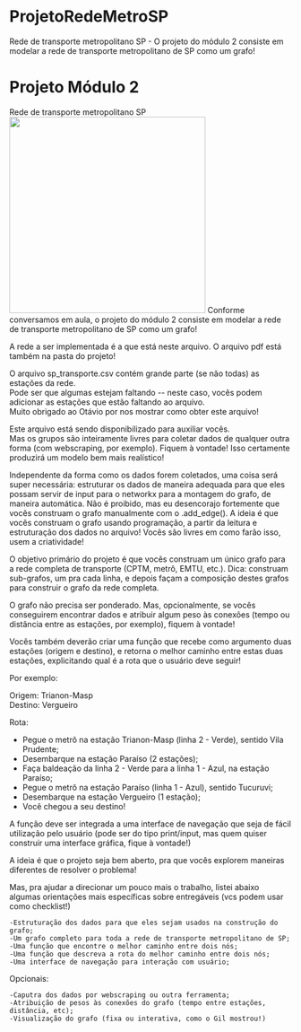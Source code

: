# ProjetoRedeMetroSP
Rede de transporte metropolitano SP - O projeto do módulo 2 consiste em modelar a rede de transporte metropolitano de SP como um grafo!
# Projeto Módulo 2
Rede de transporte metropolitano SP  
<img src="img/Mapa.png" style="width:350px;" >
Conforme conversamos em aula, o projeto do módulo 2 consiste em modelar a rede de transporte metropolitano de SP como um grafo!   
 
A rede a ser implementada é a que está neste arquivo. O arquivo pdf está também na pasta do projeto!  
 
O arquivo sp_transporte.csv contém grande parte (se não todas) as estações da rede.   
Pode ser que algumas estejam faltando -- neste caso, vocês podem adicionar as estações que estão faltando ao arquivo.   
Muito obrigado ao Otávio por nos mostrar como obter este arquivo!  
  
Este arquivo está sendo disponibilizado para auxiliar vocês.    
Mas os grupos são inteiramente livres para coletar dados de qualquer outra forma (com webscraping, por exemplo). Fiquem à vontade! Isso certamente produzirá um modelo bem mais realístico!   
   
Independente da forma como os dados forem coletados, uma coisa será super necessária: estruturar os dados de maneira adequada para que eles possam servir de input para o networkx para a montagem do grafo, de maneira automática. Não é proibido, mas eu desencorajo fortemente que vocês construam o grafo manualmente com o .add_edge(). A ideia é que vocês construam o grafo usando programação, a partir da leitura e estruturação dos dados no arquivo! Vocês são livres em como farão isso, usem a criatividade!   
   
O objetivo primário do projeto é que vocês construam um único grafo para a rede completa de transporte (CPTM, metrô, EMTU, etc.). Dica: construam sub-grafos, um pra cada linha, e depois façam a composição destes grafos para construir o grafo da rede completa.   
   
O grafo não precisa ser ponderado. Mas, opcionalmente, se vocês conseguirem encontrar dados e atribuir algum peso às conexões (tempo ou distância entre as estações, por exemplo), fiquem à vontade!   
   
Vocês também deverão criar uma função que recebe como argumento duas estações (origem e destino), e retorna o melhor caminho entre estas duas estações, explicitando qual é a rota que o usuário deve seguir!  
  
Por exemplo:   
   
Origem: Trianon-Masp   
Destino: Vergueiro    
    
Rota:  
- Pegue o metrô na estação Trianon-Masp (linha 2 - Verde), sentido Vila Prudente;
- Desembarque na estação Paraíso (2 estações);
- Faça baldeação da linha 2 - Verde para a linha 1 - Azul, na estação Paraíso;
- Pegue o metrô na estação Paraíso (linha 1 - Azul), sentido Tucuruvi;
- Desembarque na estação Vergueiro (1 estação);
- Você chegou a seu destino!
  
A função deve ser integrada a uma interface de navegação que seja de fácil utilização pelo usuário (pode ser do tipo print/input, mas quem quiser construir uma interface gráfica, fique à vontade!)  
  
A ideia é que o projeto seja bem aberto, pra que vocês explorem maneiras diferentes de resolver o problema!  
 
Mas, pra ajudar a direcionar um pouco mais o trabalho, listei abaixo algumas orientações mais específicas sobre entregáveis (vcs podem usar como checklist!)  
  
    -Estruturação dos dados para que eles sejam usados na construção do grafo;
    -Um grafo completo para toda a rede de transporte metropolitano de SP;
    -Uma função que encontre o melhor caminho entre dois nós;
    -Uma função que descreva a rota do melhor caminho entre dois nós;
    -Uma interface de navegação para interação com usuário;
  
Opcionais:  
  
    -Caputra dos dados por webscraping ou outra ferramenta;
    -Atribuição de pesos às conexões do grafo (tempo entre estações, distância, etc);
    -Visualização do grafo (fixa ou interativa, como o Gil mostrou!)
